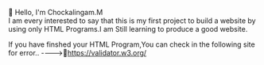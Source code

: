 👋 Hello, I'm Chockalingam.M                                                                                                                                           
I am every interested to say that this is my first project to build a website by  using only HTML Programs.I am Still learning to produce a good website.

If you have finshed your HTML Program,You can check in the following site for error..
---->🔗https://validator.w3.org/
